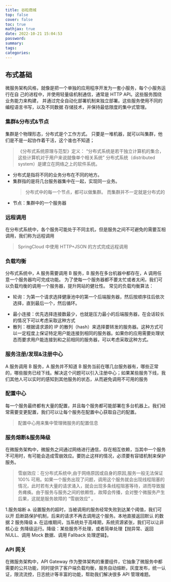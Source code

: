 ```yaml
---
title: 谷粒商城
top: false
cover: false
toc: true
mathjax: true
date: 2022-10-21 15:04:53
password:
summary:
tags:
categories:
---
```


## 布式基础

微服务架构风格，就像是把一个单独的应用程序开发为一套小服务，每个小服务运行在自
己的进程中，并使用轻量级机制通信，通常是 HTTP API。这些服务围绕业务能力来构建，
并通过完全自动化部署机制来独立部署。这些服务使用不同的编程语言书写，以及不同数据
存储技术，并保持最低限度的集中式管理。

### 集群&分布式&节点

集群是个物理形态，分布式是个工作方式。
只要是一堆机器，就可以叫集群，他们是不是一起协作着干活，这个谁也不知道；

> 《分布式系统原理与范型》定义：
> “分布式系统是若干独立计算机的集合，这些计算机对于用户来说就像单个相关系统”
> 分布式系统（distributed system）是建立在网络之上的软件系统。

- 分布式是指将不同的业务分布在不同的地方。
- 集群指的是将几台服务器集中在一起，实现同一业务。
  > 分布式中的每一个节点，都可以做集群。 而集群并不一定就是分布式的

* 节点：集群中的一个服务器

### 远程调用

在分布式系统中，各个服务可能处于不同主机，但是服务之间不可避免的需要互相调用，我们称为远程调用

> SpringCloud 中使用 HTTP+JSON 的方式完成远程调用

### 负载均衡

分布式系统中，A 服务需要调用 B 服务，B 服务在多台机器中都存在，A 调用任意一个服务器均可完成功能。
为了使每一个服务器都不要太忙或者太闲，我们可以负载均衡的调用一个服务器，提升网站的健壮性。
常见的负载均衡算法：

- 轮询：为第一个请求选择健康池中的第一个后端服务器，然后按顺序往后依次选择，直到最后一个，然后循环。

* 最小连接：优先选择连接数最少，也就是压力最小的后端服务器，在会话较长的情况下可以考虑采取这种方式
* 散列：根据请求源的 IP 的散列（hash）来选择要转发的服务器。这种方式可以一定程度上保证特定用户能连接到相同的服务器。如果你的应用需要处理状态而要求用户能连接到和之前相同的服务器，可以考虑采取这种方式。

### 服务注册/发现&注册中心

A 服务调用 B 服务，A 服务并不知道 B 服务当前在哪几台服务器有，哪些正常的，哪些服务已经下线。解决这个问题可以引入注册中心；如果某些服务下线，我们其他人可以实时的感知到其他服务的状态，从而避免调用不可用的服务

### 配置中心

每一个服务最终都有大量的配置，并且每个服务都可能部署在多台机器上。我们经常需要变更配置，我们可以让每个服务在配置中心获取自己的配置。

> 配置中心用来集中管理微服务的配置信息

### 服务熔断&服务降级

在微服务架构中，微服务之间通过网络进行通信，存在相互依赖，当其中一个服务不可用时，有可能会造成雪崩效应。要防止这样的情况，必须要有容错机制来保护服务。

> 雪崩效应：在分布式系统中,由于网络原因或自身的原因,服务一般无法保证 100% 可用。如果一个服务出现了问题，调用这个服务就会出现线程阻塞的情况，此时若有大量的请求涌入，就会出现多条线程阻塞等待，进而导致服务瘫痪。由于服务与服务之间的依赖性，故障会传播，会对整个微服务产生后果，这就是服务故障的 “雪崩效应” 。

1.服务熔断
a. 设置服务的超时，当被调用的服务经常失败到达某个阈值，我们可以开
启断路保护机制，后来的请求不再去调用这个服务。本地直接返回默认
的数据
2 服务降级
a. 在运维期间，当系统处于高峰期，系统资源紧张，我们可以让非核心业
务降级运行。降级：某些服务不处理，或者简单处理【抛异常、返回 NULL、调用 Mock 数据、调用 Fallback 处理逻辑】。

### API 网关

在微服务架构中，API Gateway 作为整体架构的重要组件，它抽象了微服务中都需要的公共功能，同时提供了客户端负载均衡，服务自动熔断，灰度发布，统一认证，限流流控，日志统计等丰富的功能，帮助我们解决很多 API 管理难题。
